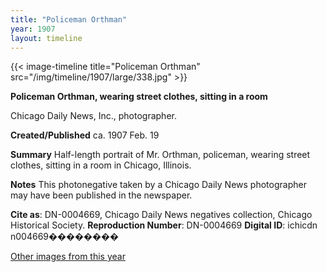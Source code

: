 ```yaml
---
title: "Policeman Orthman"
year: 1907
layout: timeline
---
```


{{< image-timeline title="Policeman Orthman" src="/img/timeline/1907/large/338.jpg" >}}


__**Policeman Orthman, wearing street clothes, sitting in a room**__

Chicago Daily News, Inc., photographer.

**Created/Published**
ca. 1907 Feb. 19

**Summary**
Half-length portrait of Mr. Orthman, policeman, wearing street clothes, sitting in a room in Chicago, Illinois.

**Notes**
This photonegative taken by a Chicago Daily News photographer may have been published in the newspaper.

__Cite as__: DN-0004669, Chicago Daily News negatives collection, Chicago Historical Society.
__Reproduction Number__: DN-0004669
__Digital ID__: ichicdn n004669��������  

[Other images from this year](/historical/timeline/1907)